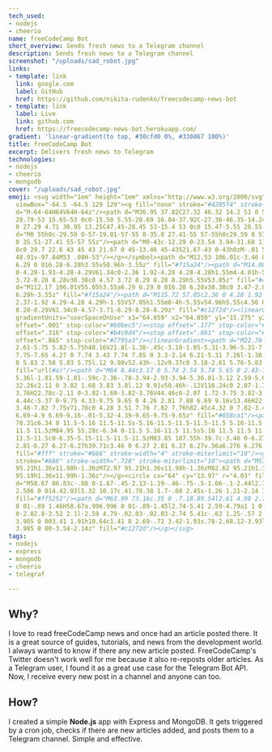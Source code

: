```yaml
---
tech_used:
- nodejs
- cheerio
name: freeCodeCamp Bot
short_overview: Sends fresh news to a Telegram channel
description: Sends fresh news to a Telegram channel
screenshot: "/uploads/sad_robot.jpg"
links:
- template: link
  link: google.com
  label: GitHub
  href: https://github.com/nikita-rudenko/freecodecamp-news-bot
- template: link
  label: Live
  link: github.com
  href: https://freecodecamp-news-bot.herokuapp.com/
gradient: 'linear-gradient(to top, #30cfd0 0%, #330867 100%)'
title: freeCodeCamp Bot
excerpt: Delivers fresh news to Telegram
technologies:
- nodejs
- cheerio
- mongodb
cover: "/uploads/sad_robot.jpg"
emoji: <svg width="1em" height="1em" xmlns="http://www.w3.org/2000/svg"><symbol id="d"
  viewBox="-64.5 -64.5 129 129"><g fill="none" stroke="#4285f4" stroke-miterlimit="10"><path
  d="M-64-64H64V64H-64z"/><path d="M36.95 37.82C27.32 46.32 14.2 51 0 51c-14.27 0-27.39-4.62-36.96-13.01C-47.45
  28.79-53 15.65-53 0c0-15.58 5.55-28.69 16.04-37.92C-27.36-46.35-14.24-51 0-51c14.17
  0 27.29 4.71 36.95 13.25C47.45-28.45 53-15.4 53 0c0 15.47-5.55 28.55-16.05 37.82z"/><path
  d="M0 55h0c-29.59 0-57-19.01-57-55 0-35.8 27.41-55 57-55h0c29.59 0 57 19.69 57 55
  0 35.51-27.41 55-57 55z"/><path d="M0-43c-12.29 0-23.54 3.94-31.68 11.09C-40.39-24.25-45-13.21-45
  0c0 29.7 22.6 43 45 43 21.67 0 45-13.46 45-43S21.67-43 0-43h0zM-.01 51V-51M-16 48.95v-97.88M15.99
  48.91v-97.84M53 .08H-53"/></g></symbol><path d="M12.53 106.01c-3.46 0-6.28-2.82-6.28-6.29V61.34a6.29
  6.29 0 016.28-6.28h3.55v50.96h-3.55z" fill="#f15a24"/><path d="M14.08 57.05v46.96h-1.55c-2.36
  0-4.28-1.93-4.28-4.29V61.34c0-2.36 1.92-4.28 4.28-4.28h1.55m4-4.01h-5.55c-4.57 0-8.28
  3.72-8.28 8.28v38.38c0 4.57 3.72 8.29 8.28 8.29h5.55V53.05z" fill="#c1272d"/><path
  d="M112.17 106.01V55.05h3.55a6.29 6.29 0 016.28 6.28v38.38c0 3.47-2.82 6.29-6.28
  6.29h-3.55z" fill="#f15a24"/><path d="M115.72 57.05c2.36 0 4.28 1.92 4.28 4.28v38.38c0
  2.37-1.92 4.29-4.28 4.29h-1.55V57.05h1.55m0-4h-5.55v54.96h5.55c4.56 0 8.28-3.72
  8.28-8.29V61.34c0-4.57-3.71-8.29-8.28-8.29z" fill="#c1272d"/><linearGradient id="a"
  gradientUnits="userSpaceOnUse" x1="64.059" x2="64.059" y1="15.275" y2="119.015"><stop
  offset=".001" stop-color="#b0bec5"/><stop offset=".177" stop-color="#b2c2cb"/><stop
  offset=".316" stop-color="#b4c9d4"/><stop offset=".661" stop-color="#8aa6b3"/><stop
  offset=".865" stop-color="#7795a3"/></linearGradient><path d="M22.78 122c-3.21 0-5.82-2.58-5.82-5.76V44.46c0-3.17
  2.61-5.75 5.82-5.75h40.16V21.8l-1.38-.45c-3.18-1.05-5.31-3.96-5.31-7.26 0-4.22 3.47-7.65
  7.75-7.65 4.27 0 7.74 3.43 7.74 7.65 0 3.3-2.14 6.21-5.31 7.26l-1.38.45v16.9l40.17-.01c3.21
  0 5.83 2.58 5.83 5.75l.12 9.98v52.43h-.12v9.37c0 3.18-2.61 5.76-5.83 5.76H22.78z"
  fill="url(#a)"/><path d="M64 8.44c3.17 0 5.74 2.54 5.74 5.65 0 2.43-1.58 4.59-3.94
  5.36l-1.81.59-1.81-.59c-2.36-.78-3.94-2.93-3.94-5.36.01-3.12 2.59-5.65 5.76-5.65m41.22
  32.26c2.11 0 3.82 1.68 3.83 3.8l.12 9.91v50.46h-.12V116.24c0 2.07-1.72 3.76-3.82
  3.76H22.78c-2.11 0-3.82-1.69-3.82-3.76V44.46c0-2.07 1.72-3.75 3.82-3.75H67.05l38.17-.01M64
  4.44c-5.37 0-9.75 4.33-9.75 9.65 0 4.26 2.81 7.88 6.69 9.16v13.46H22.78c-4.32 0-7.82
  3.48-7.82 7.75v71.78c0 4.28 3.51 7.76 7.82 7.76h82.45c4.32 0 7.82-3.48 7.82-7.76v-7.37h.12V54.41l-.12-9.96c0-4.28-3.52-7.75-7.82-7.75l-38.17.01V23.25c3.88-1.28
  6.69-4.9 6.69-9.16-.01-5.32-4.39-9.65-9.75-9.65z" fill="#658ca1"/><path d="M42.64
  78.31c6.34 0 11.5-5.16 11.5-11.5s-5.16-11.5-11.5-11.5-11.5 5.16-11.5 11.5 5.16 11.5
  11.5 11.5zM84.95 55.28c-6.34 0-11.5 5.16-11.5 11.5s5.16 11.5 11.5 11.5 11.5-5.16
  11.5-11.5c0-6.35-5.15-11.5-11.5-11.5zM83.85 107.55h-39.7c-3.46 0-6.27-2.81-6.27-6.27v-.56c0-3.46
  2.81-6.27 6.27-6.27h39.71c3.46 0 6.27 2.81 6.27 6.27v.56a6.276 6.276 0 01-6.28 6.27z"
  fill="#fff" stroke="#666" stroke-width="4" stroke-miterlimit="10"/><g fill="#666"
  stroke="#666" stroke-width=".728" stroke-miterlimit="10"><path d="M53.67 95.21h1.36v11.98h-1.36zM63.32
  95.21h1.36v11.98h-1.36zM72.97 95.21h1.36v11.98h-1.36zM82.62 95.21h1.36v11.98h-1.36zM44.02
  95.19h1.36v11.99h-1.36z"/></g><circle cx="64" cy="13.97" r="4.03" fill="#ff5252"/><g><path
  d="M58.67 86.83c-.88 0-1.67-.45-2.13-1.19-.46-.75-.5-1.66-.1-2.44l2.74-5.41 2.6-4.82a2.506
  2.506 0 014.42.03l5.32 10.17c.41.78.38 1.7-.08 2.45s-1.26 1.21-2.14 1.21H58.67z"
  fill="#ff5252"/><path d="M63.99 73.16c.35 0 .7.18.89.54l2.61 4.98 2.71 5.19a.995.995
  0 01-.89 1.46H58.67a.996.996 0 01-.89-1.45l2.74-5.41 2.59-4.79a1 1 0 01.88-.52m0-3c-1.47
  0-2.82.8-3.52 2.1l-2.59 4.79-.02.03-.02.03-2.74 5.41c-.63 1.25-.57 2.71.16 3.9a3.985
  3.985 0 003.41 1.91h10.64c1.41 0 2.69-.72 3.42-1.93s.78-2.68.12-3.93l-2.71-5.19-2.61-4.98a3.985
  3.985 0 00-3.54-2.14z" fill="#c1272d"/></g></svg>
tags:
- nodejs
- express
- mongodb
- cheerio
- telegraf

---
```

## Why?

I love to read freeCodeCamp news and once had an article posted there. It is a great source of guides, tutorials, and news from the development world. I always wanted to know if there any new article posted. FreeCodeCamp's Twitter doesn't work well for me because it also re-reposts older articles. As a Telegram user, I found it as a great use case for the Telegram Bot API. Now, I receive every new post in a channel and anyone can too.

## How?

I created a simple **Node.js** app with Express and MongoDB. It gets triggered by a cron job, checks if there are new articles added, and posts them to a Telegram channel. Simple and effective.
